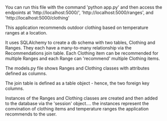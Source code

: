 You can run this file with the command 'python app.py' and then access the endpoints at 'http://localhost:5000/', 'http://localhost:5000/ranges', and 'http://localhost:5000/clothing'

This application recommends outdoor clothing based on temperature ranges at a location.

It uses SQLAlchemy to create a db schema with two tables, Clothing and Ranges. They each have a many-to-many relationship via the Recommendations join table.  Each Clothing item can be recommended for multiple Ranges and each Range can 'recommend' multiple Clothing items.

The models.py file shows Ranges and Clothing classes with attributes defined as columns. 

The join table is defined as a table object - hence, the two foreign key columns.

Instances of the Ranges and Clothing classes are created and then added to the database via the 'session' object.... the instances represent the comvination of clothing items and temperature ranges the application recommends to the user.